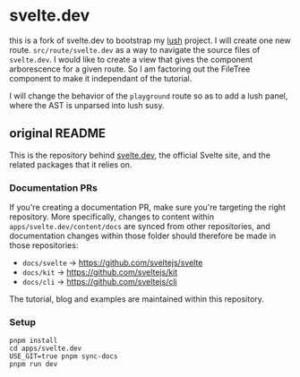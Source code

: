 # svelte.dev

this is a fork of svelte.dev to bootstrap my [lush](./Lush.md) project.
I will create one new route. `src/route/svelte.dev` as a way to navigate the source files of `svelte.dev`. 
I would like to create a view that gives the component arborescence for a given route.
So I am factoring out the FileTree component to make it
independant of the tutorial.

I will change the behavior of the `playground` route so as
to add a lush panel, where the AST is unparsed into lush susy.

## original README

This is the repository behind [svelte.dev](https://svelte.dev), the official Svelte site, and the related packages that it relies on.

### Documentation PRs

If you're creating a documentation PR, make sure you're targeting the right repository. More specifically, changes to content within `apps/svelte.dev/content/docs` are synced from other repositories, and documentation changes within those folder should therefore be made in those repositories:

- `docs/svelte` -> https://github.com/sveltejs/svelte
- `docs/kit` -> https://github.com/sveltejs/kit
- `docs/cli` -> https://github.com/sveltejs/cli

The tutorial, blog and examples are maintained within this repository.

### Setup

```
pnpm install
cd apps/svelte.dev
USE_GIT=true pnpm sync-docs
pnpm run dev
```
